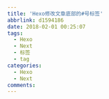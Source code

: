 ```yaml
---
title: 'Hexo修改文章底部的#号标签'
abbrlink: d1594186
date: 2018-02-01 00:25:07
tags:
  - Hexo
  - Next
  - 标签
  - tag
categories:
  - Hexo
  - Next
comments:
---
```

